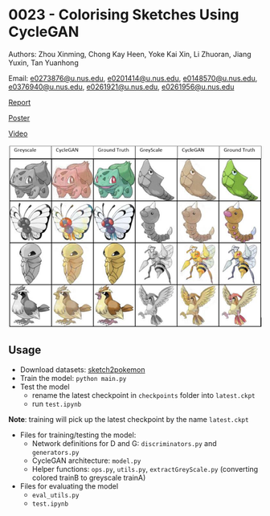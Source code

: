 # 0023 - Colorising Sketches Using CycleGAN

Authors: Zhou Xinming, Chong Kay Heen, Yoke Kai Xin, Li Zhuoran, Jiang Yuxin, Tan Yuanhong

Email: e0273876@u.nus.edu, e0201414@u.nus.edu, e0148570@u.nus.edu, e0376940@u.nus.edu, e0261921@u.nus.edu, e0261956@u.nus.edu

[Report](https://docs.google.com/document/d/1ZzMiQPKX1V5IFrULmHcaXNDMTDoQEYHJSrR3qTH1eFI/edit?usp=sharing)

[Poster](https://i.imgur.com/epaJMkh.png)

[Video](https://www.youtube.com/watch?v=I-WMCV1DQbo)

![greyscale](./sample/greyscale.png)

## Usage

* Download datasets: [sketch2pokemon](https://www.kaggle.com/norod78/sketch2pokemon)
* Train the model: `python main.py`
* Test the model
    * rename the latest checkpoint in `checkpoints` folder into `latest.ckpt`
    * run `test.ipynb`

**Note**: training will pick up the latest checkpoint by the name `latest.ckpt`

* Files for training/testing the model:
   * Network definitions for D and G: `discriminators.py` and `generators.py` 
   * CycleGAN architecture: `model.py`
   * Helper functions: `ops.py`, `utils.py`, `extractGreyScale.py` (converting colored trainB to greyscale trainA)
* Files for evaluating the model
   * `eval_utils.py`
   * `test.ipynb`
